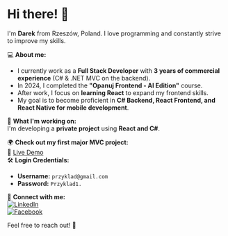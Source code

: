 # Hi there! 👋  

I'm **Darek** from Rzeszów, Poland. I love programming and constantly strive to improve my skills.  

💻 **About me:**  
- I currently work as a **Full Stack Developer** with **3 years of commercial experience** (C# & .NET MVC on the backend).
- In 2024, I completed the **"Opanuj Frontend - AI Edition"** course.  
- After work, I focus on **learning React** to expand my frontend skills.  
- My goal is to become proficient in **C# Backend, React Frontend, and React Native for mobile development**.  

🚀 **What I'm working on:**  
I'm developing a **private project** using **React and C#**.

🌍 **Check out my first major MVC project:**  
🔗 [Live Demo](http://systematyczny01-001-site1.otempurl.com/)  
🛠 **Login Credentials:**  
- **Username:** `przyklad@gmail.com`  
- **Password:** `Przyklad1.`  

🔗 **Connect with me:**  
[![LinkedIn](https://img.shields.io/badge/LinkedIn-Profile-blue?style=flat&logo=linkedin)](https://www.linkedin.com/in/dariusz-filar/)  
[![Facebook](https://img.shields.io/badge/Facebook-Profile-blue?style=flat&logo=facebook)](https://www.facebook.com/darek.filar/)  

Feel free to reach out! 🤝  
